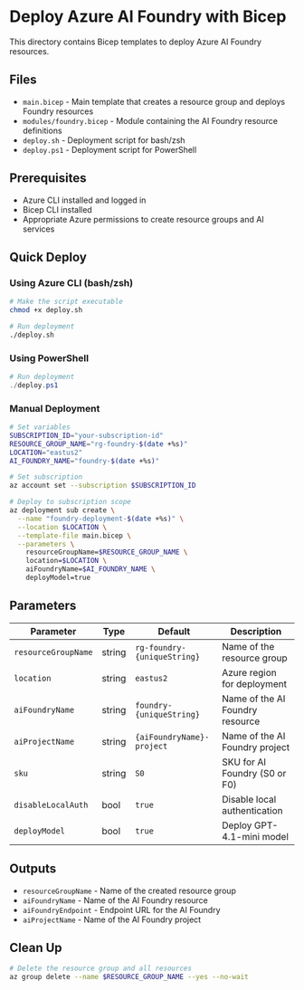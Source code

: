 # Deploy Azure AI Foundry with Bicep

This directory contains Bicep templates to deploy Azure AI Foundry resources.

## Files

- `main.bicep` - Main template that creates a resource group and deploys Foundry resources
- `modules/foundry.bicep` - Module containing the AI Foundry resource definitions
- `deploy.sh` - Deployment script for bash/zsh
- `deploy.ps1` - Deployment script for PowerShell

## Prerequisites

- Azure CLI installed and logged in
- Bicep CLI installed
- Appropriate Azure permissions to create resource groups and AI services

## Quick Deploy

### Using Azure CLI (bash/zsh)

```bash
# Make the script executable
chmod +x deploy.sh

# Run deployment
./deploy.sh
```

### Using PowerShell

```powershell
# Run deployment
./deploy.ps1
```

### Manual Deployment

```bash
# Set variables
SUBSCRIPTION_ID="your-subscription-id"
RESOURCE_GROUP_NAME="rg-foundry-$(date +%s)"
LOCATION="eastus2"
AI_FOUNDRY_NAME="foundry-$(date +%s)"

# Set subscription
az account set --subscription $SUBSCRIPTION_ID

# Deploy to subscription scope
az deployment sub create \
  --name "foundry-deployment-$(date +%s)" \
  --location $LOCATION \
  --template-file main.bicep \
  --parameters \
    resourceGroupName=$RESOURCE_GROUP_NAME \
    location=$LOCATION \
    aiFoundryName=$AI_FOUNDRY_NAME \
    deployModel=true
```

## Parameters

| Parameter | Type | Default | Description |
|-----------|------|---------|-------------|
| `resourceGroupName` | string | `rg-foundry-{uniqueString}` | Name of the resource group |
| `location` | string | `eastus2` | Azure region for deployment |
| `aiFoundryName` | string | `foundry-{uniqueString}` | Name of the AI Foundry resource |
| `aiProjectName` | string | `{aiFoundryName}-project` | Name of the AI Foundry project |
| `sku` | string | `S0` | SKU for AI Foundry (S0 or F0) |
| `disableLocalAuth` | bool | `true` | Disable local authentication |
| `deployModel` | bool | `true` | Deploy GPT-4.1-mini model |

## Outputs

- `resourceGroupName` - Name of the created resource group
- `aiFoundryName` - Name of the AI Foundry resource
- `aiFoundryEndpoint` - Endpoint URL for the AI Foundry
- `aiProjectName` - Name of the AI Foundry project

## Clean Up

```bash
# Delete the resource group and all resources
az group delete --name $RESOURCE_GROUP_NAME --yes --no-wait
```
